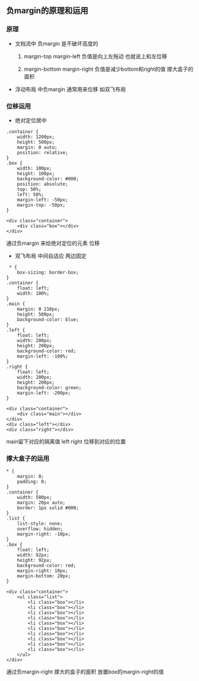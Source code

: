 ## 负margin的原理和运用

### 原理
- 文档流中 负margin 是不破坏高度的

    1. margin-top margin-left 负值是向上左拖动 也就说上和左位移

    2. margin-bottom margin-right 负值是减少bottom和right的值 撑大盒子的面积

- 浮动布局 中负margin 通常用来位移 如双飞布局

### 位移运用
- 绝对定位居中
````
.container {
    width: 1200px;
    height: 500px;
    margin: 0 auto;
    position: relative;
}
.box {
    width: 100px;
    height: 100px;
    background-color: #000;
    position: absolute;
    top: 50%;
    left: 50%;
    margin-left: -50px;
    margin-top: -50px;
}
````
````
<div class="container">
    <div class="box"></div>
</div>
````
 通过负margin 来给绝对定位的元素 位移

- 双飞布局 中间自适应 两边固定
````
 * {
    box-sizing: border-box;
}
.container {
    float: left;
    width: 100%;
}
.main {
    margin: 0 210px;
    height: 500px;
    background-color: blue;
}
.left {
    float: left;
    width: 200px;
    height: 200px;
    background-color: red;
    margin-left: -100%;
}
.right {
    float: left;
    width: 200px;
    height: 200px;
    background-color: green;
    margin-left: -200px;
}
````
````
<div class="container">
    <div class="main"></div>
</div>
<div class="left"></div>
<div class="right"></div>
````
 main留下对应的隔离值 left right 位移到对应的位置

### 撑大盒子的运用
````
* {
    margin: 0;
    padding: 0;
}
.container {
    width: 500px;
    margin: 20px auto;
    border: 1px solid #000;
}
.list {
    list-style: none;
    overflow: hidden;
    margin-right: -10px;
}
.box {
    float: left;
    width: 92px;
    height: 92px;
    background-color: red;
    margin-right: 10px;
    margin-bottom: 20px;
}
````
````
<div class="container">
    <ul class="list">
        <li class="box"></li>
        <li class="box"></li>
        <li class="box"></li>
        <li class="box"></li>
        <li class="box"></li>
        <li class="box"></li>
        <li class="box"></li>
        <li class="box"></li>
        <li class="box"></li>
        <li class="box"></li>
    </ul>
</div>
````
 通过负margin-right 撑大的盒子的面积 放置box的margin-right的值
